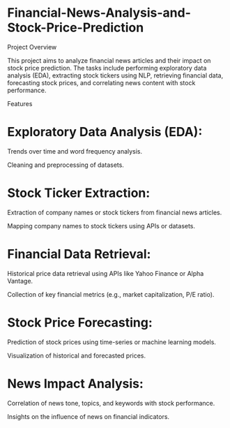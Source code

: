 # Financial-News-Analysis-and-Stock-Price-Prediction

Project Overview

This project aims to analyze financial news articles and their impact on stock price prediction. The tasks include performing exploratory data analysis (EDA), extracting stock tickers using NLP, retrieving financial data, forecasting stock prices, and correlating news content with stock performance.

Features

# Exploratory Data Analysis (EDA):

Trends over time and word frequency analysis.

Cleaning and preprocessing of datasets.

# Stock Ticker Extraction:

Extraction of company names or stock tickers from financial news articles.

Mapping company names to stock tickers using APIs or datasets.

# Financial Data Retrieval:

Historical price data retrieval using APIs like Yahoo Finance or Alpha Vantage.

Collection of key financial metrics (e.g., market capitalization, P/E ratio).

# Stock Price Forecasting:

Prediction of stock prices using time-series or machine learning models.

Visualization of historical and forecasted prices.

# News Impact Analysis:

Correlation of news tone, topics, and keywords with stock performance.

Insights on the influence of news on financial indicators.

